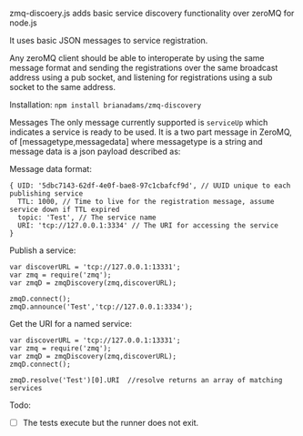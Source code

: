 zmq-discoery.js adds basic service discovery functionality over zeroMQ for node.js

It uses basic JSON messages to service registration.

Any zeroMQ client should be able to interoperate by using the same message format and sending the registrations over the same broadcast address using a pub socket, and listening for registrations using a sub socket to the same address.

Installation:
`npm install brianadams/zmq-discovery`

Messages
The only message currently supported is `serviceUp` which indicates a service is ready to be used.  It is a two part message in ZeroMQ, of [messagetype,messagedata] where messagetype is a string and message data is a json payload described as:

Message data format:
```
{ UID: '5dbc7143-62df-4e0f-bae8-97c1cbafcf9d', // UUID unique to each publishing service
  TTL: 1000, // Time to live for the registration message, assume service down if TTL expired
  topic: 'Test', // The service name
  URI: 'tcp://127.0.0.1:3334' // The URI for accessing the service
}
```

Publish a service:
```
var discoverURL = 'tcp://127.0.0.1:13331';
var zmq = require('zmq');
var zmqD = zmqDiscovery(zmq,discoverURL);

zmqD.connect();
zmqD.announce('Test','tcp://127.0.0.1:3334');
```

Get the URI for a named service:
```
var discoverURL = 'tcp://127.0.0.1:13331';
var zmq = require('zmq');
var zmqD = zmqDiscovery(zmq,discoverURL);
zmqD.connect();

zmqD.resolve('Test')[0].URI  //resolve returns an array of matching services
```


Todo:
- [ ] The tests execute but the runner does not exit.
